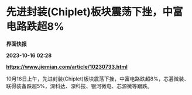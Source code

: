 # 先进封装(Chiplet)板块震荡下挫，中富电路跌超8%
**界面快报**

**2023-10-16 02:28**

**https://www.jiemian.com/article/10230733.html**

10月16日上午，先进封装(Chiplet)板块震荡下挫，中富电路跌超8%，芯碁微装、联得装备跌超5%，深科达、深科技、银河微电、芯源微等跟跌。